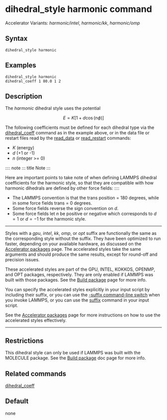 # dihedral_style harmonic command

Accelerator Variants: *harmonic/intel*, *harmonic/kk*, *harmonic/omp*

## Syntax

``` LAMMPS
dihedral_style harmonic
```

## Examples

``` LAMMPS
dihedral_style harmonic
dihedral_coeff 1 80.0 1 2
```

## Description

The *harmonic* dihedral style uses the potential

$$E = K [ 1 + d  \cos (n \phi) ]$$

The following coefficients must be defined for each dihedral type via
the [dihedral_coeff](dihedral_coeff) command as in the example above, or
in the data file or restart files read by the [read_data](read_data) or
[read_restart](read_restart) commands:

-   $K$ (energy)
-   $d$ (+1 or -1)
-   $n$ (integer \>= 0)

:::: note
::: title
Note
:::

Here are important points to take note of when defining LAMMPS dihedral
coefficients for the harmonic style, so that they are compatible with
how harmonic dihedrals are defined by other force fields:
::::

-   The LAMMPS convention is that the trans position = 180 degrees,
    while in some force fields trans = 0 degrees.
-   Some force fields reverse the sign convention on $d$.
-   Some force fields let $n$ be positive or negative which corresponds
    to $d = 1$ or $d = -1$ for the harmonic style.

------------------------------------------------------------------------

Styles with a *gpu*, *intel*, *kk*, *omp*, or *opt* suffix are
functionally the same as the corresponding style without the suffix.
They have been optimized to run faster, depending on your available
hardware, as discussed on the [Accelerator packages](Speed_packages)
page. The accelerated styles take the same arguments and should produce
the same results, except for round-off and precision issues.

These accelerated styles are part of the GPU, INTEL, KOKKOS, OPENMP, and
OPT packages, respectively. They are only enabled if LAMMPS was built
with those packages. See the [Build package](Build_package) page for
more info.

You can specify the accelerated styles explicitly in your input script
by including their suffix, or you can use the [-suffix command-line
switch](Run_options) when you invoke LAMMPS, or you can use the
[suffix](suffix) command in your input script.

See the [Accelerator packages](Speed_packages) page for more
instructions on how to use the accelerated styles effectively.

------------------------------------------------------------------------

## Restrictions

This dihedral style can only be used if LAMMPS was built with the
MOLECULE package. See the [Build package](Build_package) doc page for
more info.

## Related commands

[dihedral_coeff](dihedral_coeff)

## Default

none
